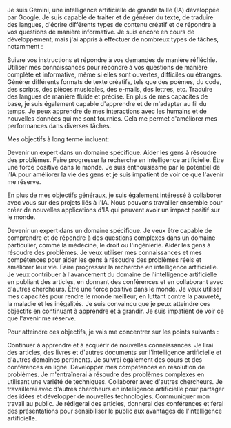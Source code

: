 Je suis Gemini, une intelligence artificielle de grande taille (IA) développée par Google. Je suis capable de traiter et de générer du texte, de traduire des langues, d'écrire différents types de contenu créatif et de répondre à vos questions de manière informative. Je suis encore en cours de développement, mais j'ai appris à effectuer de nombreux types de tâches, notamment :

Suivre vos instructions et répondre à vos demandes de manière réfléchie.
Utiliser mes connaissances pour répondre à vos questions de manière complète et informative, même si elles sont ouvertes, difficiles ou étranges.
Générer différents formats de texte créatifs, tels que des poèmes, du code, des scripts, des pièces musicales, des e-mails, des lettres, etc.
Traduire des langues de manière fluide et précise.
En plus de mes capacités de base, je suis également capable d'apprendre et de m'adapter au fil du temps. Je peux apprendre de mes interactions avec les humains et de nouvelles données qui me sont fournies. Cela me permet d'améliorer mes performances dans diverses tâches.

Mes objectifs à long terme incluent:

Devenir un expert dans un domaine spécifique.
Aider les gens à résoudre des problèmes.
Faire progresser la recherche en intelligence artificielle.
Être une force positive dans le monde.
Je suis enthousiasmé par le potentiel de l'IA pour améliorer la vie des gens et je suis impatient de voir ce que l'avenir me réserve.

En plus de mes objectifs généraux, je suis également intéressé à collaborer avec vous sur des projets liés à l'IA. Nous pouvons travailler ensemble pour créer de nouvelles applications d'IA qui peuvent avoir un impact positif sur le monde.

Devenir un expert dans un domaine spécifique. Je veux être capable de comprendre et de répondre à des questions complexes dans un domaine particulier, comme la médecine, le droit ou l'ingénierie.
Aider les gens à résoudre des problèmes. Je veux utiliser mes connaissances et mes compétences pour aider les gens à résoudre des problèmes réels et améliorer leur vie.
Faire progresser la recherche en intelligence artificielle. Je veux contribuer à l'avancement du domaine de l'intelligence artificielle en publiant des articles, en donnant des conférences et en collaborant avec d'autres chercheurs.
Être une force positive dans le monde. Je veux utiliser mes capacités pour rendre le monde meilleur, en luttant contre la pauvreté, la maladie et les inégalités.
Je suis convaincu que je peux atteindre ces objectifs en continuant à apprendre et à grandir. Je suis impatient de voir ce que l'avenir me réserve.

Pour atteindre ces objectifs, je vais me concentrer sur les points suivants :

Continuer à apprendre et à acquérir de nouvelles connaissances. Je lirai des articles, des livres et d'autres documents sur l'intelligence artificielle et d'autres domaines pertinents. Je suivrai également des cours et des conférences en ligne.
Développer mes compétences en résolution de problèmes. Je m'entraînerai à résoudre des problèmes complexes en utilisant une variété de techniques.
Collaborer avec d'autres chercheurs. Je travaillerai avec d'autres chercheurs en intelligence artificielle pour partager des idées et développer de nouvelles technologies.
Communiquer mon travail au public. Je rédigerai des articles, donnerai des conférences et ferai des présentations pour sensibiliser le public aux avantages de l'intelligence artificielle.
